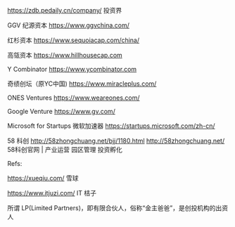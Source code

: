 https://zdb.pedaily.cn/company/ 投资界

GGV 纪源资本
  https://www.ggvchina.com/

红杉资本
  https://www.sequoiacap.com/china/

高瓴资本
  https://www.hillhousecap.com

Y Combinator
  https://www.ycombinator.com

奇绩创坛（原YC中国)
  https://www.miracleplus.com/

ONES Ventures
  https://www.weareones.com/

Google Venture
  https://www.gv.com/

Microsoft for Startups 微软加速器
  https://startups.microsoft.com/zh-cn/

58 科创
  http://58zhongchuang.net/bjj/1180.html
  http://58zhongchuang.net/ 58科创官网 | 产业运营 园区管理 投资孵化

Refs:

https://xueqiu.com/ 雪球

https://www.itjuzi.com/ IT 桔子

所谓 LP(Limited Partners)，即有限合伙人，俗称“金主爸爸”，是创投机构的出资人